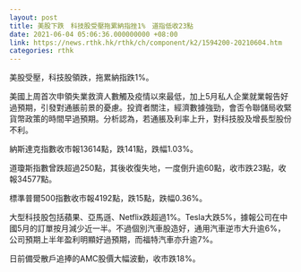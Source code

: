 ```yaml
---
layout: post
title: 美股下跌　科技股受壓拖累納指挫1%　道指低收23點
date: 2021-06-04 05:06:36.000000000 +08:00
link: https://news.rthk.hk/rthk/ch/component/k2/1594200-20210604.htm
categories: rthk
---
```


美股受壓，科技股領跌，拖累納指跌1%。

美國上周首次申領失業救濟人數觸及疫情以來最低，加上5月私人企業就業報告好過預期，引發對通脹前景的憂慮。投資者關注，經濟數據強勁，會否令聯儲局收緊貨幣政策的時間早過預期。分析認為，若通脹及利率上升，對科技股及增長型股份不利。

納斯達克指數收市報13614點，跌141點，跌幅1.03%。

道瓊斯指數曾跌超過250點，其後收復失地，一度倒升逾60點，收市跌23點，收報34577點。

標準普爾500指數收市報4192點，跌15點，跌幅0.36%。

大型科技股包括蘋果、亞馬遜、Netflix跌超過1%。Tesla大跌5%，據報公司在中國5月的訂單按月減少近一半。不過個別汽車股造好，通用汽車逆市大升逾6%，公司預期上半年盈利明顯好過預期，而福特汽車亦升逾7%。

日前備受散戶追捧的AMC股價大幅波動，收市跌18%。
